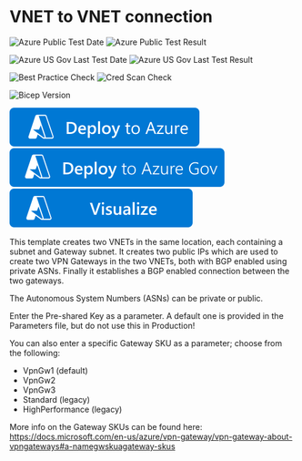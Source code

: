 # VNET to VNET connection

![Azure Public Test Date](https://azurequickstartsservice.blob.core.windows.net/badges/quickstarts/microsoft.network/vnet-to-vnet-bgp/PublicLastTestDate.svg)
![Azure Public Test Result](https://azurequickstartsservice.blob.core.windows.net/badges/quickstarts/microsoft.network/vnet-to-vnet-bgp/PublicDeployment.svg)

![Azure US Gov Last Test Date](https://azurequickstartsservice.blob.core.windows.net/badges/quickstarts/microsoft.network/vnet-to-vnet-bgp/FairfaxLastTestDate.svg)
![Azure US Gov Last Test Result](https://azurequickstartsservice.blob.core.windows.net/badges/quickstarts/microsoft.network/vnet-to-vnet-bgp/FairfaxDeployment.svg)

![Best Practice Check](https://azurequickstartsservice.blob.core.windows.net/badges/quickstarts/microsoft.network/vnet-to-vnet-bgp/BestPracticeResult.svg)
![Cred Scan Check](https://azurequickstartsservice.blob.core.windows.net/badges/quickstarts/microsoft.network/vnet-to-vnet-bgp/CredScanResult.svg)

![Bicep Version](https://azurequickstartsservice.blob.core.windows.net/badges/quickstarts/microsoft.network/vnet-to-vnet-bgp/BicepVersion.svg)

[![Deploy To Azure](https://raw.githubusercontent.com/Azure/azure-quickstart-templates/master/1-CONTRIBUTION-GUIDE/images/deploytoazure.svg?sanitize=true)](https://portal.azure.com/#create/Microsoft.Template/uri/https%3A%2F%2Fraw.githubusercontent.com%2FAzure%2Fazure-quickstart-templates%2Fmaster%2Fquickstarts%2Fmicrosoft.network%2Fvnet-to-vnet-bgp%2Fazuredeploy.json)
[![Deploy To Azure US Gov](https://raw.githubusercontent.com/Azure/azure-quickstart-templates/master/1-CONTRIBUTION-GUIDE/images/deploytoazuregov.svg?sanitize=true)](https://portal.azure.us/#create/Microsoft.Template/uri/https%3A%2F%2Fraw.githubusercontent.com%2FAzure%2Fazure-quickstart-templates%2Fmaster%2Fquickstarts%2Fmicrosoft.network%2Fvnet-to-vnet-bgp%2Fazuredeploy.json)
[![Visualize](https://raw.githubusercontent.com/Azure/azure-quickstart-templates/master/1-CONTRIBUTION-GUIDE/images/visualizebutton.svg?sanitize=true)](http://armviz.io/#/?load=https%3A%2F%2Fraw.githubusercontent.com%2FAzure%2Fazure-quickstart-templates%2Fmaster%2Fquickstarts%2Fmicrosoft.network%2Fvnet-to-vnet-bgp%2Fazuredeploy.json)

This template creates two VNETs in the same location, each containing a subnet and Gateway subnet. It creates two public IPs which are used to create two VPN Gateways in the two VNETs, both with BGP enabled using private ASNs. Finally it establishes a BGP enabled connection between the two gateways.

The Autonomous System Numbers (ASNs) can be private or public.

Enter the Pre-shared Key as a parameter. A default one is provided in the Parameters file, but do not use this in Production!

You can also enter a specific Gateway SKU as a parameter; choose from the following:
* VpnGw1 (default)
* VpnGw2
* VpnGw3
* Standard (legacy)
* HighPerformance (legacy)

More info on the Gateway SKUs can be found here: https://docs.microsoft.com/en-us/azure/vpn-gateway/vpn-gateway-about-vpngateways#a-namegwskuagateway-skus


